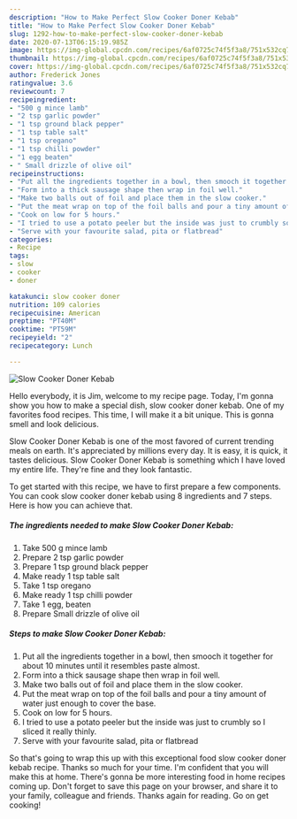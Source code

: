 ```yaml
---
description: "How to Make Perfect Slow Cooker Doner Kebab"
title: "How to Make Perfect Slow Cooker Doner Kebab"
slug: 1292-how-to-make-perfect-slow-cooker-doner-kebab
date: 2020-07-13T06:15:19.985Z
image: https://img-global.cpcdn.com/recipes/6af0725c74f5f3a8/751x532cq70/slow-cooker-doner-kebab-recipe-main-photo.jpg
thumbnail: https://img-global.cpcdn.com/recipes/6af0725c74f5f3a8/751x532cq70/slow-cooker-doner-kebab-recipe-main-photo.jpg
cover: https://img-global.cpcdn.com/recipes/6af0725c74f5f3a8/751x532cq70/slow-cooker-doner-kebab-recipe-main-photo.jpg
author: Frederick Jones
ratingvalue: 3.6
reviewcount: 7
recipeingredient:
- "500 g mince lamb"
- "2 tsp garlic powder"
- "1 tsp ground black pepper"
- "1 tsp table salt"
- "1 tsp oregano"
- "1 tsp chilli powder"
- "1 egg beaten"
- " Small drizzle of olive oil"
recipeinstructions:
- "Put all the ingredients together in a bowl, then smooch it together for about 10 minutes until it resembles paste almost."
- "Form into a thick sausage shape then wrap in foil well."
- "Make two balls out of foil and place them in the slow cooker."
- "Put the meat wrap on top of the foil balls and pour a tiny amount of water just enough to cover the base."
- "Cook on low for 5 hours."
- "I tried to use a potato peeler but the inside was just to crumbly so I sliced it really thinly."
- "Serve with your favourite salad, pita or flatbread"
categories:
- Recipe
tags:
- slow
- cooker
- doner

katakunci: slow cooker doner 
nutrition: 109 calories
recipecuisine: American
preptime: "PT40M"
cooktime: "PT59M"
recipeyield: "2"
recipecategory: Lunch

---
```



![Slow Cooker Doner Kebab](https://img-global.cpcdn.com/recipes/6af0725c74f5f3a8/751x532cq70/slow-cooker-doner-kebab-recipe-main-photo.jpg)

Hello everybody, it is Jim, welcome to my recipe page. Today, I'm gonna show you how to make a special dish, slow cooker doner kebab. One of my favorites food recipes. This time, I will make it a bit unique. This is gonna smell and look delicious.



Slow Cooker Doner Kebab is one of the most favored of current trending meals on earth. It's appreciated by millions every day. It is easy, it is quick, it tastes delicious. Slow Cooker Doner Kebab is something which I have loved my entire life. They're fine and they look fantastic.


To get started with this recipe, we have to first prepare a few components. You can cook slow cooker doner kebab using 8 ingredients and 7 steps. Here is how you can achieve that.

<!--inarticleads1-->

##### The ingredients needed to make Slow Cooker Doner Kebab:

1. Take 500 g mince lamb
1. Prepare 2 tsp garlic powder
1. Prepare 1 tsp ground black pepper
1. Make ready 1 tsp table salt
1. Take 1 tsp oregano
1. Make ready 1 tsp chilli powder
1. Take 1 egg, beaten
1. Prepare  Small drizzle of olive oil




<!--inarticleads2-->

##### Steps to make Slow Cooker Doner Kebab:

1. Put all the ingredients together in a bowl, then smooch it together for about 10 minutes until it resembles paste almost.
1. Form into a thick sausage shape then wrap in foil well.
1. Make two balls out of foil and place them in the slow cooker.
1. Put the meat wrap on top of the foil balls and pour a tiny amount of water just enough to cover the base.
1. Cook on low for 5 hours.
1. I tried to use a potato peeler but the inside was just to crumbly so I sliced it really thinly.
1. Serve with your favourite salad, pita or flatbread




So that's going to wrap this up with this exceptional food slow cooker doner kebab recipe. Thanks so much for your time. I'm confident that you will make this at home. There's gonna be more interesting food in home recipes coming up. Don't forget to save this page on your browser, and share it to your family, colleague and friends. Thanks again for reading. Go on get cooking!
